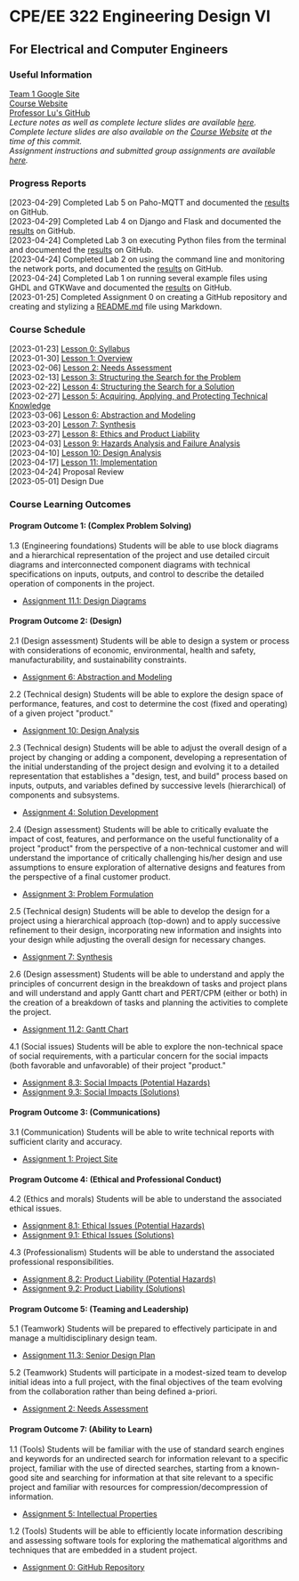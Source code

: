 # CPE/EE 322 Engineering Design VI
## For Electrical and Computer Engineers

### Useful Information
[Team 1 Google Site](https://sites.google.com/stevens.edu/cpe-ee-322-group1/home)  
[Course Website](https://sites.google.com/view/ece322)  
[Professor Lu's GitHub](https://github.com/kevinwlu)  
*Lecture notes as well as complete lecture slides are available [here](Lectures).*  
*Complete lecture slides are also available on the [Course Website](https://sites.google.com/view/ece322) at the time of this commit.*  
*Assignment instructions and submitted group assignments are available [here](Assignments).*  

### Progress Reports
[2023-04-29] Completed Lab 5 on Paho-MQTT and documented the [results](Labs/Lab05/Results.md) on GitHub.  
[2023-04-29] Completed Lab 4 on Django and Flask and documented the [results](Labs/Lab04/Results.md) on GitHub.  
[2023-04-24] Completed Lab 3 on executing Python files from the terminal and documented the [results](Labs/Lab03/Results.md) on GitHub.  
[2023-04-24] Completed Lab 2 on using the command line and monitoring the network ports, and documented the [results](Labs/Lab02/Results.md) on GitHub.  
[2023-04-24] Completed Lab 1 on running several example files using GHDL and GTKWave and documented the [results](Labs/Lab01/Results.md) on GitHub.  
[2023-01-25] Completed Assignment 0 on creating a GitHub repository and creating and stylizing a [README.md](README.md) file using Markdown.  

### Course Schedule
[2023-01-23] [Lesson 0: Syllabus](Lectures/Lesson00)  
[2023-01-30] [Lesson 1: Overview](Lectures/Lesson01)  
[2023-02-06] [Lesson 2: Needs Assessment](Lectures/Lesson02)  
[2023-02-13] [Lesson 3: Structuring the Search for the Problem](Lectures/Lesson03)  
[2023-02-22] [Lesson 4: Structuring the Search for a Solution](Lectures/Lesson04)  
[2023-02-27] [Lesson 5: Acquiring, Applying, and Protecting Technical Knowledge](Lectures/Lesson05)  
[2023-03-06] [Lesson 6: Abstraction and Modeling](Lectures/Lesson06)  
[2023-03-20] [Lesson 7: Synthesis](Lectures/Lesson07)  
[2023-03-27] [Lesson 8: Ethics and Product Liability](Lectures/Lesson08)  
[2023-04-03] [Lesson 9: Hazards Analysis and Failure Analysis](Lectures/Lesson09)  
[2023-04-10] [Lesson 10: Design Analysis](Lectures/Lesson10)  
[2023-04-17] [Lesson 11: Implementation](Lectures/Lesson11)  
[2023-04-24] Proposal Review  
[2023-05-01] Design Due  

### Course Learning Outcomes
#### Program Outcome 1: (Complex Problem Solving)  
1.3 (Engineering foundations) Students will be able to use block diagrams and a hierarchical representation of the project and use detailed circuit diagrams and interconnected component diagrams with technical specifications on inputs, outputs, and control to describe the detailed operation of components in the project.  
- [Assignment 11.1: Design Diagrams](Assignments/Assignment11/Part01)  

#### Program Outcome 2: (Design)  
2.1 (Design assessment) Students will be able to design a system or process with considerations of economic, environmental, health and safety, manufacturability, and sustainability constraints.  
- [Assignment 6: Abstraction and Modeling](Assignments/Assignment06)  

2.2 (Technical design) Students will be able to explore the design space of performance, features, and cost to determine the cost (fixed and operating) of a given project "product."  
- [Assignment 10: Design Analysis](Assignments/Assignment10)

2.3 (Technical design) Students will be able to adjust the overall design of a project by changing or adding a component, developing a representation of the initial understanding of the project design and evolving it to a detailed representation that establishes a "design, test, and build" process based on inputs, outputs, and variables defined by successive levels (hierarchical) of components and subsystems.  
- [Assignment 4: Solution Development](Assignments/Assignment04)  

2.4 (Design assessment) Students will be able to critically evaluate the impact of cost, features, and performance on the useful functionality of a project "product" from the perspective of a non-technical customer and will understand the importance of critically challenging his/her design and use assumptions to ensure exploration of alternative designs and features from the perspective of a final customer product.  
- [Assignment 3: Problem Formulation](Assignments/Assignment03)  

2.5 (Technical design) Students will be able to develop the design for a project using a hierarchical approach (top-down) and to apply successive refinement to their design, incorporating new information and insights into your design while adjusting the overall design for necessary changes.  
- [Assignment 7: Synthesis](Assignments/Assignment07)  

2.6 (Design assessment) Students will be able to understand and apply the principles of concurrent design in the breakdown of tasks and project plans and will understand and apply Gantt chart and PERT/CPM (either or both) in the creation of a breakdown of tasks and planning the activities to complete the project.  
- [Assignment 11.2: Gantt Chart](Assignments/Assignment11/Part02)  

4.1 (Social issues) Students will be able to explore the non-technical space of social requirements, with a particular concern for the social impacts (both favorable and unfavorable) of their project "product."  
- [Assignment 8.3: Social Impacts (Potential Hazards)](Assignments/Assignment0809/Part03)  
- [Assignment 9.3: Social Impacts (Solutions)](Assignments/Assignment0809/Part03)

#### Program Outcome 3: (Communications)
3.1 (Communication) Students will be able to write technical reports with sufficient clarity and accuracy.  
- [Assignment 1: Project Site](Assignments/Assignment01)  

#### Program Outcome 4: (Ethical and Professional Conduct)
4.2 (Ethics and morals) Students will be able to understand the associated ethical issues.  
- [Assignment 8.1: Ethical Issues (Potential Hazards)](Assignments/Assignment0809/Part01)  
- [Assignment 9.1: Ethical Issues (Solutions)](Assignments/Assignment0809/Part01)  

4.3 (Professionalism) Students will be able to understand the associated professional responsibilities.  
- [Assignment 8.2: Product Liability (Potential Hazards)](Assignments/Assignment0809/Part02)
- [Assignment 9.2: Product Liability (Solutions)](Assignments/Assignment0809/Part02)  

#### Program Outcome 5: (Teaming and Leadership)
5.1 (Teamwork) Students will be prepared to effectively participate in and manage a multidisciplinary design team.  
- [Assignment 11.3: Senior Design Plan](Assignments/Assignment11/Part03)  

5.2 (Teamwork) Students will participate in a modest-sized team to develop initial ideas into a full project, with the final objectives of the team evolving from the collaboration rather than being defined a-priori.  
- [Assignment 2: Needs Assessment](Assignments/Assignment02)  

#### Program Outcome 7: (Ability to Learn)
1.1 (Tools) Students will be familiar with the use of standard search engines and keywords for an undirected search for information relevant to a specific project, familiar with the use of directed searches, starting from a known-good site and searching for information at that site relevant to a specific project and familiar with resources for compression/decompression of information.  
- [Assignment 5: Intellectual Properties](Assignments/Assignment05)  

1.2 (Tools) Students will be able to efficiently locate information describing and assessing software tools for exploring the mathematical algorithms and techniques that are embedded in a student project.  
- [Assignment 0: GitHub Repository](Assignments/Assignment00)  
